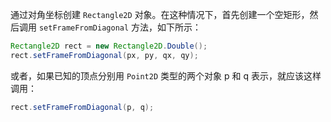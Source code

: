 通过对角坐标创建 `Rectangle2D` 对象。在这种情况下，首先创建一个空矩形，然后调用 `setFrameFromDiagonal` 方法，如下所示：

```java
Rectangle2D rect = new Rectangle2D.Double();
rect.setFrameFromDiagonal(px, py, qx, qy);
```

或者，如果已知的顶点分别用 `Point2D` 类型的两个对象 p 和 q 表示，就应该这样调用：

```java
rect.setFrameFromDiagonal(p, q);
```

